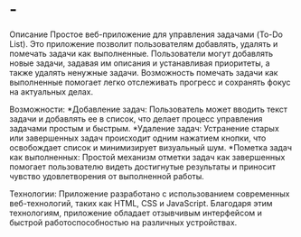 # -
Описание
Простое веб-приложение для управления задачами (To-Do List). Это приложение позволит пользователям добавлять, удалять и помечать задачи как выполненные. Пользователи могут добавлять новые задачи, задавая им описания и устанавливая приоритеты, а также удалять ненужные задачи. Возможность помечать задачи как выполненные помогает легко отслеживать прогресс и сохранять фокус на актуальных делах. 

Возможности:
*Добавление задач: Пользователь может вводить текст задачи и добавлять ее в список, что делает процесс управления задачами простым и быстрым.
*Удаление задач: Устранение старых или завершенных задач происходит одним нажатием кнопки, что освобождает список и минимизирует визуальный шум.
*Пометка задач как выполненных: Простой механизм отметки задач как завершенных помогает пользователю видеть достигнутые результаты и приносит чувство удовлетворения от выполненной работы.

Технологии:
Приложение разработано с использованием современных веб-технологий, таких как HTML, CSS и JavaScript. Благодаря этим технологиям, приложение обладает отзывчивым интерфейсом и быстрой работоспособностью на различных устройствах.

